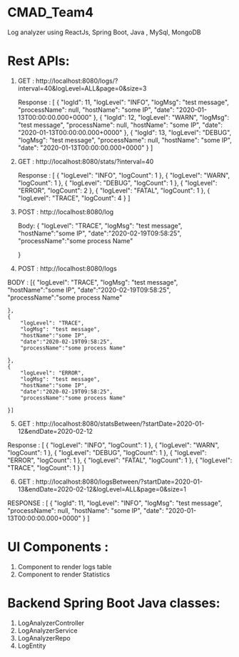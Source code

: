 # CMAD_Team4
Log analyzer  using ReactJs, Spring Boot, Java , MySql, MongoDB

Rest APIs:
==========
1. GET : http://localhost:8080/logs/?interval=40&logLevel=ALL&page=0&size=3
   
   Response : [
    {
        "logId": 11,
        "logLevel": "INFO",
        "logMsg": "test message",
        "processName": null,
        "hostName": "some IP",
        "date": "2020-01-13T00:00:00.000+0000"
    },
    {
        "logId": 12,
        "logLevel": "WARN",
        "logMsg": "test message",
        "processName": null,
        "hostName": "some IP",
        "date": "2020-01-13T00:00:00.000+0000"
    },
    {
        "logId": 13,
        "logLevel": "DEBUG",
        "logMsg": "test message",
        "processName": null,
        "hostName": "some IP",
        "date": "2020-01-13T00:00:00.000+0000"
    }
]
     
2. GET : http://localhost:8080/stats/?interval=40
   
   Response : [
    {
        "logLevel": "INFO",
        "logCount": 1
    },
    {
        "logLevel": "WARN",
        "logCount": 1
    },
    {
        "logLevel": "DEBUG",
        "logCount": 1
    },
    {
        "logLevel": "ERROR",
        "logCount": 2
    },
    {
        "logLevel": "FATAL",
        "logCount": 1
    },
    {
        "logLevel": "TRACE",
        "logCount": 4
    }
]
     
3. POST : http://localhost:8080/log
   
   Body: {
        "logLevel": "TRACE",
        "logMsg": "test message",
        "hostName":"some IP",
        "date":"2020-02-19T09:58:25",
        "processName":"some process Name"
        
    }

4. POST : http://localhost:8080/logs
  
  BODY : [{
        "logLevel": "TRACE",
        "logMsg": "test message",
        "hostName":"some IP",
        "date":"2020-02-19T09:58:25",
        "processName":"some process Name"
        
    },
    {
        "logLevel": "TRACE",
        "logMsg": "test message",
        "hostName":"some IP",
        "date":"2020-02-19T09:58:25",
        "processName":"some process Name"
        
    },
    {
        "logLevel": "ERROR",
        "logMsg": "test message",
        "hostName":"some IP",
        "date":"2020-02-19T09:58:25",
        "processName":"some process Name"
        
    }]
      
5. GET : http://localhost:8080/statsBetween/?startDate=2020-01-12&endDate=2020-02-12
 
 Response : 
    [
    {
        "logLevel": "INFO",
        "logCount": 1
    },
    {
        "logLevel": "WARN",
        "logCount": 1
    },
    {
        "logLevel": "DEBUG",
        "logCount": 1
    },
    {
        "logLevel": "ERROR",
        "logCount": 1
    },
    {
        "logLevel": "FATAL",
        "logCount": 1
    },
    {
        "logLevel": "TRACE",
        "logCount": 1
    }
]

6. GET : http://localhost:8080/logsBetween/?startDate=2020-01-13&endDate=2020-02-12&logLevel=ALL&page=0&size=1

RESPONSE :
  [
    {
        "logId": 11,
        "logLevel": "INFO",
        "logMsg": "test message",
        "processName": null,
        "hostName": "some IP",
        "date": "2020-01-13T00:00:00.000+0000"
    }
]


     

UI Components :
===============

1. Component to render logs table
2. Component to render Statistics 

Backend Spring Boot Java classes:
================================
 1. LogAnalyzerController 
 2. LogAnalyzerService 
 3. LogAnalyzerRepo
 4. LogEntity 
